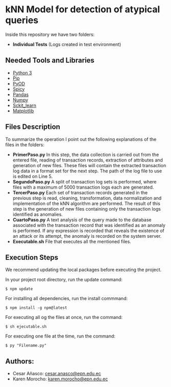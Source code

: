 # kNN Model for detection of atypical queries

Inside this repository we have two folders:

* **Individual Tests** (Logs created in test environment)

## Needed Tools and Libraries

* [Python 3](https://www.python.org/download/releases/3.0/)
* [Pip](https://pypi.org/project/pip/)
* [PyOD](https://pyod.readthedocs.io/en/latest/)
* [Spicy](https://pypi.org/project/spicy/)
* [Pandas](https://pandas.pydata.org/)
* [Numpy](https://numpy.org/)
* [Sckit_learn](https://scikit-learn.org/stable/)
* [Matplotlib](https://matplotlib.org/)

## Files Description

To summarize the operation I point out the following explanations of the files in the folders:

* **PrimerPaso.py**
  In this step, the data collection is carried out from the entered file, reading of transaction records, extraction of attributes and generation of new files. These files will contain the extracted transaction log data in a format set for the next step. The path of the log file to use is edited on Line 5.
* **SegundoPaso.py**
  A split of transaction log sets is performed, where files with a maximum of 5000 transaction logs each are generated.
* **TercerPaso.py**
  Each set of transaction records generated in the previous step is read, cleaning, transformation, data normalization and implementation of the kNN algorithm are performed. The result of this step is the generation of new files containing only the transaction logs identified as anomalies.
* **CuartoPaso.py**
  A text analysis of the query made to the database associated with the transaction record that was identified as an anomaly is performed. If any expression is recorded that reveals the existence of an attack or its attempt, the anomaly is recorded on the system server.
* **Executable.sh**
  File that executes all the mentioned files.

## Execution Steps       

We recommend updating the local packages before executing the project.

In your project root directory, run the update command:
```
$ npm update
```

For installing all dependencies, run the install commmand:
```
$ npm install -g npm@latest
```

For executing all og the files at once, run the command:
```
$ sh ejecutable.sh
```

For executing one file at the time, run the command:
```
$ py "Filename.py"
```

## Authors:

* Cesar Añasco: 	[cesar.anasco@epn.edu.ec](mailto:cesar.anasco@epn.edu.ec)
* Karen Morocho: 	[karen.morocho@epn.edu.ec](mailto:karen.morocho@epn.edu.ec)
